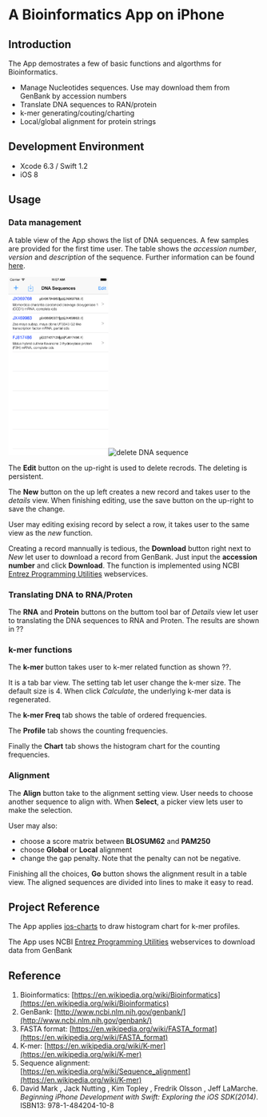 # A Bioinformatics App on iPhone 

## Introduction
The App demostrates a few of basic functions and algorthms for Bioinformatics.
* Manage Nucleotides sequences. Use may download them from GenBank by accession numbers
* Translate DNA sequences to RAN/protein
* k-mer generating/couting/charting
* Local/global alignment for protein strings

## Development Environment
* Xcode 6.3 / Swift 1.2
* iOS 8 

## Usage

### Data management

A table view of the App shows the list of DNA sequences. A few samples are provided for the first time user. The table shows the *accession number*, *version* and *description* of the sequence. Further information can be found [here](http://www.ncbi.nlm.nih.gov/Sitemap/samplerecord.html).

<img src="screenshot/screen_dna_seq.png" alt="show DNA sequence" width="200px" ><img src="screenshot/screen_dna__seq_delete.png" alt="delete DNA sequence" width="200px" >

The **Edit** button on the up-right is used to delete recrods. The deleting is persistent. 

The **New** button on the up left creates a new record and takes user to the *details* view. When finishing editing, use the save button on the up-right to save the change.

User may editing exising record by select a row, it takes user to the same view as the *new* function.

Creating a record mannually is tedious, the **Download** button right next to *New* let user to download a record from GenBank. Just input the **accession number** and click **Download**. The function is implemented using NCBI [Entrez Programming Utilities](http://www.ncbi.nlm.nih.gov/books/NBK25501/) webservices. 

### Translating DNA to RNA/Proten
The **RNA** and **Protein** buttons on the buttom tool bar of *Details* view let user to translating the DNA sequences to RNA and Proten. The results are shown in ??

### k-mer functions
The **k-mer** button takes user to k-mer related function as shown ??. 

It is a tab bar view. The setting tab let user change the k-mer size. The default size is 4. When click *Calculate*, the underlying k-mer data is regenerated. 

The **k-mer Freq** tab shows the table of ordered frequencies.

The **Profile** tab shows the counting frequencies.

Finally the **Chart** tab shows the histogram chart for the counting frequencies.

### Alignment
The **Align** button take to the alignment setting view. User needs to choose another sequence to align with. When **Select**, a picker view lets user to make the selection. 

User may also:
- choose a score matrix between **BLOSUM62** and **PAM250**
- choose **Global** or **Local** alignment
- change the gap penalty. Note that the penalty can not be negative.

Finishing all the choices, **Go** button shows the alignment result in a table view. The aligned sequences are divided into lines to make it easy to read.

## Project Reference
The App applies [ios-charts](https://github.com/danielgindi/ios-charts) to draw histogram chart for k-mer profiles.

The App uses NCBI [Entrez Programming Utilities](http://www.ncbi.nlm.nih.gov/books/NBK25501/) webservices to download data from GenBank

## Reference
1. Bioinformatics: [https://en.wikipedia.org/wiki/Bioinformatics](https://en.wikipedia.org/wiki/Bioinformatics)
2. GenBank: [http://www.ncbi.nlm.nih.gov/genbank/](http://www.ncbi.nlm.nih.gov/genbank/)
3. FASTA format: [https://en.wikipedia.org/wiki/FASTA_format](https://en.wikipedia.org/wiki/FASTA_format)
4. K-mer: [https://en.wikipedia.org/wiki/K-mer](https://en.wikipedia.org/wiki/K-mer)
5. Sequence alignment: [https://en.wikipedia.org/wiki/Sequence_alignment](https://en.wikipedia.org/wiki/K-mer)
6.  David Mark , Jack Nutting , Kim Topley , Fredrik Olsson , Jeff LaMarche. *Beginning iPhone Development with Swift: Exploring the iOS SDK(2014)*. ISBN13: 978-1-484204-10-8


